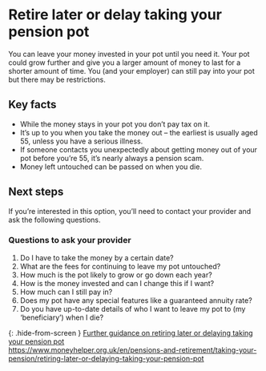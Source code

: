 # Retire later or delay taking your pension pot

You can leave your money invested in your pot until you need it. Your pot could grow further and give you a larger amount of money to last for a shorter amount of time. You (and your employer) can still pay into your pot but there may be restrictions.

## Key facts

* While the money stays in your pot you don’t pay tax on it.
* It’s up to you when you take the money out – the earliest is usually aged 55, unless you have a serious illness.
* If someone contacts you unexpectedly about getting money out of your pot before you’re 55, it’s nearly always a pension scam.
* Money left untouched can be passed on when you die.

## Next steps

If you’re interested in this option, you’ll need to contact your provider and ask the following questions.

### Questions to ask your provider
1. Do I have to take the money by a certain date?
2. What are the fees for continuing to leave my pot untouched?
3. How much is the pot likely to grow or go down each year?
4. How is the money invested and can I change this if I want?
5. How much can I still pay in?
6. Does my pot have any special features like a guaranteed annuity rate?
7. Do you have up-to-date details of who I want to leave my pot to (my ‘beneficiary’) when I die?

{: .hide-from-screen }
[Further guidance on retiring later or delaying taking your pension pot](https://www.moneyhelper.org.uk/en/pensions-and-retirement/taking-your-pension/retiring-later-or-delaying-taking-your-pension-pot)<br>
https://www.moneyhelper.org.uk/en/pensions-and-retirement/taking-your-pension/retiring-later-or-delaying-taking-your-pension-pot
